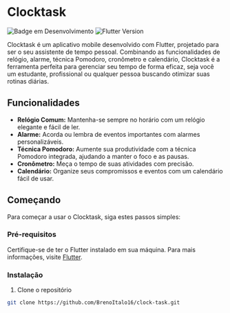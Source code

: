 # Clocktask

![Badge em Desenvolvimento](https://img.shields.io/badge/status-em%20desenvolvimento-yellow)
![Flutter Version](https://img.shields.io/badge/flutter-2.x-blue.svg)

Clocktask é um aplicativo mobile desenvolvido com Flutter, projetado para ser o seu assistente de tempo pessoal. Combinando as funcionalidades de relógio, alarme, técnica Pomodoro, cronômetro e calendário, Clocktask é a ferramenta perfeita para gerenciar seu tempo de forma eficaz, seja você um estudante, profissional ou qualquer pessoa buscando otimizar suas rotinas diárias.

## Funcionalidades

- **Relógio Comum:** Mantenha-se sempre no horário com um relógio elegante e fácil de ler.
- **Alarme:** Acorda ou lembra de eventos importantes com alarmes personalizáveis.
- **Técnica Pomodoro:** Aumente sua produtividade com a técnica Pomodoro integrada, ajudando a manter o foco e as pausas.
- **Cronômetro:** Meça o tempo de suas atividades com precisão.
- **Calendário:** Organize seus compromissos e eventos com um calendário fácil de usar.

## Começando

Para começar a usar o Clocktask, siga estes passos simples:

### Pré-requisitos

Certifique-se de ter o Flutter instalado em sua máquina. Para mais informações, visite [Flutter](https://flutter.dev/docs/get-started/install).

### Instalação

1. Clone o repositório
```bash
git clone https://github.com/BrenoItalo16/clock-task.git
